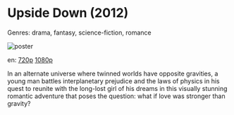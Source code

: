 # Upside Down (2012)

Genres: drama, fantasy, science-fiction, romance

![poster](http://image.tmdb.org/t/p/w500/cGBSht7kR3zWjXhYN5zv98fRAO1.jpg)

en:
  [720p](magnet:?xt=urn:btih:DC2A37CB16DB4B262EDFF0E9EEC3DFA8F8D3DC39&tr=udp://glotorrents.pw:6969/announce&tr=udp://tracker.opentrackr.org:1337/announce&tr=udp://torrent.gresille.org:80/announce&tr=udp://tracker.openbittorrent.com:80&tr=udp://tracker.coppersurfer.tk:6969&tr=udp://tracker.leechers-paradise.org:6969&tr=udp://p4p.arenabg.ch:1337&tr=udp://tracker.internetwarriors.net:1337)
  [1080p](magnet:?xt=urn:btih:40DB1208112A361095428938115DE1A5DA1C817F&tr=udp://glotorrents.pw:6969/announce&tr=udp://tracker.opentrackr.org:1337/announce&tr=udp://torrent.gresille.org:80/announce&tr=udp://tracker.openbittorrent.com:80&tr=udp://tracker.coppersurfer.tk:6969&tr=udp://tracker.leechers-paradise.org:6969&tr=udp://p4p.arenabg.ch:1337&tr=udp://tracker.internetwarriors.net:1337)
  


In an alternate universe where twinned worlds have opposite gravities, a young man battles interplanetary prejudice and the laws of physics in his quest to reunite with the long-lost girl of his dreams in this visually stunning romantic adventure that poses the question: what if love was stronger than gravity?